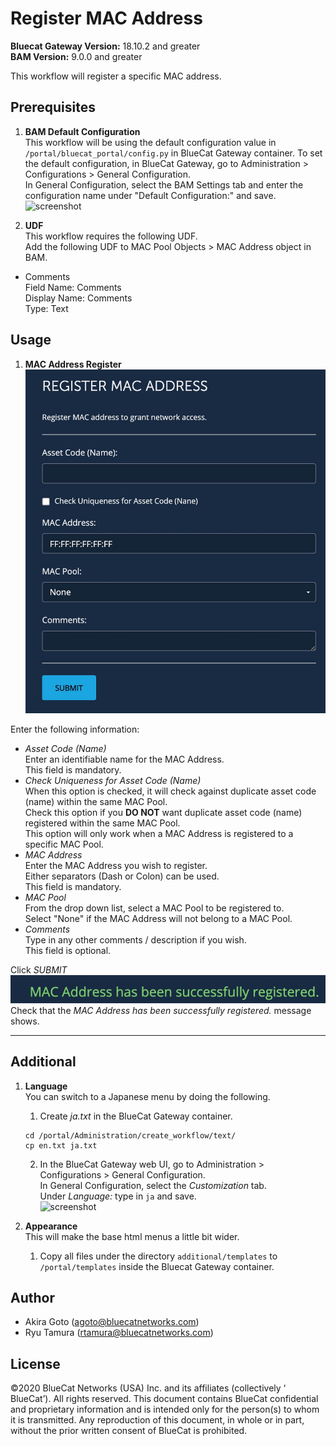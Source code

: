# Register MAC Address  
**Bluecat Gateway Version:** 18.10.2 and greater  
**BAM Version:** 9.0.0 and greater  

This workflow will register a specific MAC address.   

## Prerequisites
1. **BAM Default Configuration**  
This workflow will be using the default configuration value in `/portal/bluecat_portal/config.py` in BlueCat Gateway container.  To set the default configuration, in BlueCat Gateway, go to Administration > Configurations > General Configuration.  
In General Configuration, select the BAM Settings tab and enter the configuration name under "Default Configuration:" and save.  
![screenshot](img/BAM_default_settings.jpg?raw=true "BAM_default_settings")  

2. **UDF**  
This workflow requires the following UDF.  
Add the following UDF to MAC Pool Objects > MAC Address object in BAM.  
  - Comments    
  Field Name: Comments   
  Display Name: Comments  
  Type: Text  


## Usage   

1. **MAC Address Register**  
![screenshot](img/mac_address_reg1.jpg?raw=true "mac_address_reg1")  

Enter the following information:  
- *Asset Code (Name)*  
Enter an identifiable name for the MAC Address.  
This field is mandatory.   
- *Check Uniqueness for Asset Code (Name)*  
When this option is checked, it will check against duplicate asset code (name) within the same MAC Pool.  
Check this option if you **DO NOT** want duplicate asset code (name) registered within the same MAC Pool.  
This option will only work when a MAC Address is registered to a specific MAC Pool.  
- *MAC Address*  
Enter the MAC Address you wish to register.  
Either separators (Dash or Colon) can be used.  
This field is mandatory.    
- *MAC Pool*  
From the drop down list, select a MAC Pool to be registered to.  
Select "None" if the MAC Address will not belong to a MAC Pool.  
- *Comments*  
Type in any other comments / description if you wish.  
This field is optional.    

Click *SUBMIT*  
![screenshot](img/mac_address_reg2.jpg?raw=true "mac_address_reg2")  
Check that the *MAC Address has been successfully registered.* message shows.  
 

---

## Additional  

1. **Language**  
You can switch to a Japanese menu by doing the following.  
    1. Create *ja.txt* in the BlueCat Gateway container.  
    ```
    cd /portal/Administration/create_workflow/text/  
    cp en.txt ja.txt  
    ```  
    2. In the BlueCat Gateway web UI, go to Administration > Configurations > General Configuration.   
    In General Configuration, select the *Customization* tab.  
    Under *Language:* type in `ja` and save.  
    ![screenshot](img/langauge_ja.jpg?raw=true "langauge_ja")  

2. **Appearance**  
This will make the base html menus a little bit wider.  
    1. Copy all files under the directory `additional/templates` to `/portal/templates` inside the Bluecat Gateway container.

## Author    
- Akira Goto (agoto@bluecatnetworks.com)  
- Ryu Tamura (rtamura@bluecatnetworks.com)    

## License
©2020 BlueCat Networks (USA) Inc. and its affiliates (collectively ‘ BlueCat’). All rights reserved. This document contains BlueCat confidential and proprietary information and is intended only for the person(s) to whom it is transmitted. Any reproduction of this document, in whole or in part, without the prior written consent of BlueCat is prohibited.
